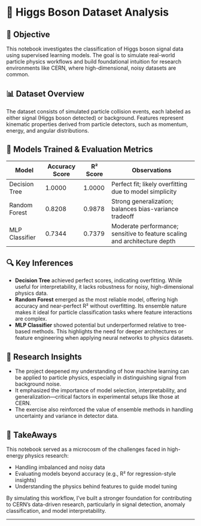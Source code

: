 # 🧠 Higgs Boson Dataset Analysis

## 🎯 Objective

This notebook investigates the classification of Higgs boson signal data using supervised learning models. The goal is to simulate real-world particle physics workflows and build foundational intuition for research environments like CERN, where high-dimensional, noisy datasets are common.

## 📊 Dataset Overview

The dataset consists of simulated particle collision events, each labeled as either signal (Higgs boson detected) or background. Features represent kinematic properties derived from particle detectors, such as momentum, energy, and angular distributions.

## 🧪 Models Trained & Evaluation Metrics

| Model            | Accuracy Score | R² Score     | Observations |
|------------------|----------------|--------------|--------------|
| Decision Tree     | 1.0000         | 1.0000       | Perfect fit; likely overfitting due to model simplicity |
| Random Forest     | 0.8208         | 0.9878       | Strong generalization; balances bias-variance tradeoff |
| MLP Classifier    | 0.7344         | 0.7379       | Moderate performance; sensitive to feature scaling and architecture depth |

## 🔍 Key Inferences

- **Decision Tree** achieved perfect scores, indicating overfitting. While useful for interpretability, it lacks robustness for noisy, high-dimensional physics data.
- **Random Forest** emerged as the most reliable model, offering high accuracy and near-perfect R² without overfitting. Its ensemble nature makes it ideal for particle classification tasks where feature interactions are complex.
- **MLP Classifier** showed potential but underperformed relative to tree-based methods. This highlights the need for deeper architectures or feature engineering when applying neural networks to physics datasets.

## 🧠 Research Insights

- The project deepened my understanding of how machine learning can be applied to particle physics, especially in distinguishing signal from background noise.
- It emphasized the importance of model selection, interpretability, and generalization—critical factors in experimental setups like those at CERN.
- The exercise also reinforced the value of ensemble methods in handling uncertainty and variance in detector data.

## 🚀 TakeAways 

This notebook served as a microcosm of the challenges faced in high-energy physics research:
- Handling imbalanced and noisy data
- Evaluating models beyond accuracy (e.g., R² for regression-style insights)
- Understanding the physics behind features to guide model tuning

By simulating this workflow, I’ve built a stronger foundation for contributing to CERN’s data-driven research, particularly in signal detection, anomaly classification, and model interpretability.

---


